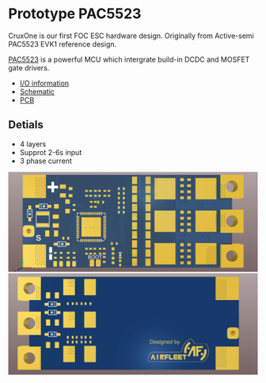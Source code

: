 # Prototype PAC5523

CruxOne is our first FOC ESC hardware design. Originally from Active-semi PAC5523 EVK1 reference design.

[PAC5523](http://active-semi.com/products/intelligent-motor-control/pac5523) is a powerful MCU which intergrate build-in DCDC and MOSFET gate drivers.

- [I/O information](https://github.com/AirFleetTeam/FOC_ESC-hardware/blob/master/PAC5523/Pin_IO_assignments.md)
- [Schematic](https://github.com/AirFleetTeam/FOC_ESC-hardware/blob/master/PAC5523/CruxOne_v1.2_schematic.pdf)
- [PCB](https://github.com/AirFleetTeam/FOC_ESC-hardware/blob/master/PAC5523/CruxOne_v1.2.PcbDoc) 

## Detials

- 4 layers
- Supprot 2-6s input
- 3 phase current

![CruxOne_v1.2_top](images/CruxOne_v1.2_top.png?raw=true "CruxOne_v1.2_top")
![CruxOne_v1.2_bottom](images/CruxOne_v1.2_bottom.png?raw=true "CruxOne_v1.2_bottom")